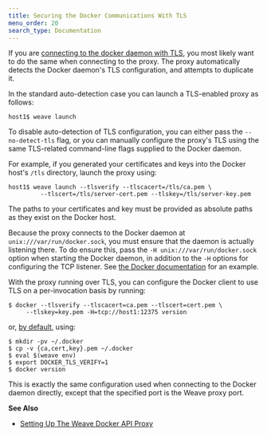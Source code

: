 ```yaml
---
title: Securing the Docker Communications With TLS
menu_order: 20
search_type: Documentation
---
```


If you are [connecting to the docker daemon with
TLS](https://docs.docker.com/articles/https/), you most likely want
to do the same when connecting to the proxy. The proxy
automatically detects the Docker daemon's TLS configuration, and
attempts to duplicate it.

In the standard auto-detection case you can launch a TLS-enabled proxy as follows:

    host1$ weave launch

To disable auto-detection of TLS configuration, you can either pass
the `--no-detect-tls` flag, or you can manually configure the proxy's TLS using
the same TLS-related command-line flags supplied to the Docker
daemon.

For example, if you generated your certificates and keys
into the Docker host's `/tls` directory, launch the proxy using:

    host1$ weave launch --tlsverify --tlscacert=/tls/ca.pem \
             --tlscert=/tls/server-cert.pem --tlskey=/tls/server-key.pem

The paths to your certificates and key must be provided as absolute
paths as they exist on the Docker host.

Because the proxy connects to the Docker daemon at
`unix:///var/run/docker.sock`, you must ensure that the daemon is actually
listening there. To do ensure this, pass the `-H unix:///var/run/docker.sock` option when starting the Docker daemon,
in addition to the `-H` options for configuring the TCP listener. See
[the Docker documentation](https://docs.docker.com/articles/basics/#bind-docker-to-another-host-port-or-a-unix-socket)
for an example.

With the proxy running over TLS, you can configure the Docker
client to use TLS on a per-invocation basis by running:

    $ docker --tlsverify --tlscacert=ca.pem --tlscert=cert.pem \
         --tlskey=key.pem -H=tcp://host1:12375 version

or, [by default](https://docs.docker.com/articles/https/#secure-by-default), using:

    $ mkdir -pv ~/.docker
    $ cp -v {ca,cert,key}.pem ~/.docker
    $ eval $(weave env)
    $ export DOCKER_TLS_VERIFY=1
    $ docker version

This is exactly the same configuration used when connecting to the
Docker daemon directly, except that the specified port is the Weave
proxy port.


**See Also**

 * [Setting Up The Weave Docker API Proxy](/site/tasks/weave-docker-api/weave-docker-api.md)
